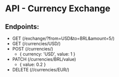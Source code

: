# API - Currency Exchange

## Endpoints:

- GET (/exchange/?from=USD&to=BRL&amount=5/) 
- GET (/currencies/USD/) 
- POST (/currencies/)
  - { currency: 'USD', value: 1 } 
- PATCH (/currencies/BRL/value)
  - { value: 0.2 }
- DELETE (//currencies/EUR/) 